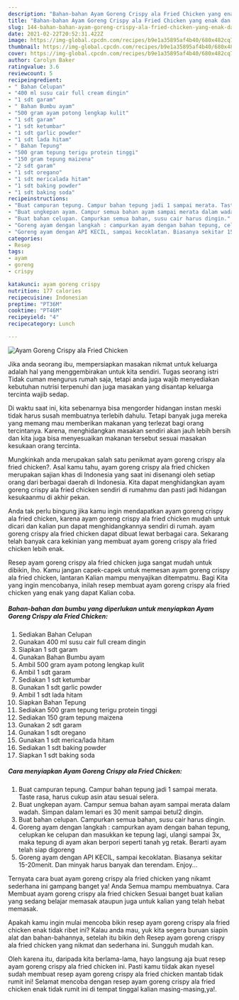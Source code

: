 ```yaml
---
description: "Bahan-bahan Ayam Goreng Crispy ala Fried Chicken yang enak dan Mudah Dibuat"
title: "Bahan-bahan Ayam Goreng Crispy ala Fried Chicken yang enak dan Mudah Dibuat"
slug: 144-bahan-bahan-ayam-goreng-crispy-ala-fried-chicken-yang-enak-dan-mudah-dibuat
date: 2021-02-22T20:52:31.422Z
image: https://img-global.cpcdn.com/recipes/b9e1a35895af4b40/680x482cq70/ayam-goreng-crispy-ala-fried-chicken-foto-resep-utama.jpg
thumbnail: https://img-global.cpcdn.com/recipes/b9e1a35895af4b40/680x482cq70/ayam-goreng-crispy-ala-fried-chicken-foto-resep-utama.jpg
cover: https://img-global.cpcdn.com/recipes/b9e1a35895af4b40/680x482cq70/ayam-goreng-crispy-ala-fried-chicken-foto-resep-utama.jpg
author: Carolyn Baker
ratingvalue: 3.6
reviewcount: 5
recipeingredient:
- " Bahan Celupan"
- "400 ml susu cair full cream dingin"
- "1 sdt garam"
- " Bahan Bumbu ayam"
- "500 gram ayam potong lengkap kulit"
- "1 sdt garam"
- "1 sdt ketumbar"
- "1 sdt garlic powder"
- "1 sdt lada hitam"
- " Bahan Tepung"
- "500 gram tepung terigu protein tinggi"
- "150 gram tepung maizena"
- "2 sdt garam"
- "1 sdt oregano"
- "1 sdt mericalada hitam"
- "1 sdt baking powder"
- "1 sdt baking soda"
recipeinstructions:
- "Buat campuran tepung. Campur bahan tepung jadi 1 sampai merata. Taste rasa, harus cukup asin atau sesuai selera."
- "Buat ungkepan ayam. Campur semua bahan ayam sampai merata dalam wadah. Simpan dalam lemari es 30 menit sampai betul2 dingin."
- "Buat bahan celupan. Campurkan semua bahan, susu cair harus dingin."
- "Goreng ayam dengan langkah : campurkan ayam dengan bahan tepung, celupkan ke celupan dan masukkan ke tepung lagi, ulangi sampai 3x, maka tepung di ayam akan berpori seperti tanah yg retak. Berarti ayam telah siap digoreng"
- "Goreng ayam dengan API KECIL, sampai kecoklatan. Biasanya sekitar 15-20menit. Dan minyak harus banyak dan terendam. Enjoy..."
categories:
- Resep
tags:
- ayam
- goreng
- crispy

katakunci: ayam goreng crispy 
nutrition: 177 calories
recipecuisine: Indonesian
preptime: "PT36M"
cooktime: "PT46M"
recipeyield: "4"
recipecategory: Lunch

---
```



![Ayam Goreng Crispy ala Fried Chicken](https://img-global.cpcdn.com/recipes/b9e1a35895af4b40/680x482cq70/ayam-goreng-crispy-ala-fried-chicken-foto-resep-utama.jpg)

Jika anda seorang ibu, mempersiapkan masakan nikmat untuk keluarga adalah hal yang menggembirakan untuk kita sendiri. Tugas seorang istri Tidak cuman mengurus rumah saja, tetapi anda juga wajib menyediakan kebutuhan nutrisi terpenuhi dan juga masakan yang disantap keluarga tercinta wajib sedap.

Di waktu  saat ini, kita sebenarnya bisa mengorder hidangan instan meski tidak harus susah membuatnya terlebih dahulu. Tetapi banyak juga mereka yang memang mau memberikan makanan yang terlezat bagi orang tercintanya. Karena, menghidangkan masakan sendiri akan jauh lebih bersih dan kita juga bisa menyesuaikan makanan tersebut sesuai masakan kesukaan orang tercinta. 



Mungkinkah anda merupakan salah satu penikmat ayam goreng crispy ala fried chicken?. Asal kamu tahu, ayam goreng crispy ala fried chicken merupakan sajian khas di Indonesia yang saat ini disenangi oleh setiap orang dari berbagai daerah di Indonesia. Kita dapat menghidangkan ayam goreng crispy ala fried chicken sendiri di rumahmu dan pasti jadi hidangan kesukaanmu di akhir pekan.

Anda tak perlu bingung jika kamu ingin mendapatkan ayam goreng crispy ala fried chicken, karena ayam goreng crispy ala fried chicken mudah untuk dicari dan kalian pun dapat menghidangkannya sendiri di rumah. ayam goreng crispy ala fried chicken dapat dibuat lewat berbagai cara. Sekarang telah banyak cara kekinian yang membuat ayam goreng crispy ala fried chicken lebih enak.

Resep ayam goreng crispy ala fried chicken juga sangat mudah untuk dibikin, lho. Kamu jangan capek-capek untuk memesan ayam goreng crispy ala fried chicken, lantaran Kalian mampu menyajikan ditempatmu. Bagi Kita yang ingin mencobanya, inilah resep membuat ayam goreng crispy ala fried chicken yang enak yang dapat Kalian coba.

<!--inarticleads1-->

##### Bahan-bahan dan bumbu yang diperlukan untuk menyiapkan Ayam Goreng Crispy ala Fried Chicken:

1. Sediakan  Bahan Celupan
1. Gunakan 400 ml susu cair full cream dingin
1. Siapkan 1 sdt garam
1. Gunakan  Bahan Bumbu ayam
1. Ambil 500 gram ayam potong lengkap kulit
1. Ambil 1 sdt garam
1. Sediakan 1 sdt ketumbar
1. Gunakan 1 sdt garlic powder
1. Ambil 1 sdt lada hitam
1. Siapkan  Bahan Tepung
1. Sediakan 500 gram tepung terigu protein tinggi
1. Sediakan 150 gram tepung maizena
1. Gunakan 2 sdt garam
1. Gunakan 1 sdt oregano
1. Gunakan 1 sdt merica/lada hitam
1. Sediakan 1 sdt baking powder
1. Siapkan 1 sdt baking soda




<!--inarticleads2-->

##### Cara menyiapkan Ayam Goreng Crispy ala Fried Chicken:

1. Buat campuran tepung. Campur bahan tepung jadi 1 sampai merata. Taste rasa, harus cukup asin atau sesuai selera.
1. Buat ungkepan ayam. Campur semua bahan ayam sampai merata dalam wadah. Simpan dalam lemari es 30 menit sampai betul2 dingin.
1. Buat bahan celupan. Campurkan semua bahan, susu cair harus dingin.
1. Goreng ayam dengan langkah : campurkan ayam dengan bahan tepung, celupkan ke celupan dan masukkan ke tepung lagi, ulangi sampai 3x, maka tepung di ayam akan berpori seperti tanah yg retak. Berarti ayam telah siap digoreng
1. Goreng ayam dengan API KECIL, sampai kecoklatan. Biasanya sekitar 15-20menit. Dan minyak harus banyak dan terendam. Enjoy...




Ternyata cara buat ayam goreng crispy ala fried chicken yang nikamt sederhana ini gampang banget ya! Anda Semua mampu membuatnya. Cara Membuat ayam goreng crispy ala fried chicken Sesuai banget buat kalian yang sedang belajar memasak ataupun juga untuk kalian yang telah hebat memasak.

Apakah kamu ingin mulai mencoba bikin resep ayam goreng crispy ala fried chicken enak tidak ribet ini? Kalau anda mau, yuk kita segera buruan siapin alat dan bahan-bahannya, setelah itu bikin deh Resep ayam goreng crispy ala fried chicken yang nikmat dan sederhana ini. Sungguh mudah kan. 

Oleh karena itu, daripada kita berlama-lama, hayo langsung aja buat resep ayam goreng crispy ala fried chicken ini. Pasti kamu tiidak akan nyesel sudah membuat resep ayam goreng crispy ala fried chicken mantab tidak rumit ini! Selamat mencoba dengan resep ayam goreng crispy ala fried chicken enak tidak rumit ini di tempat tinggal kalian masing-masing,ya!.

